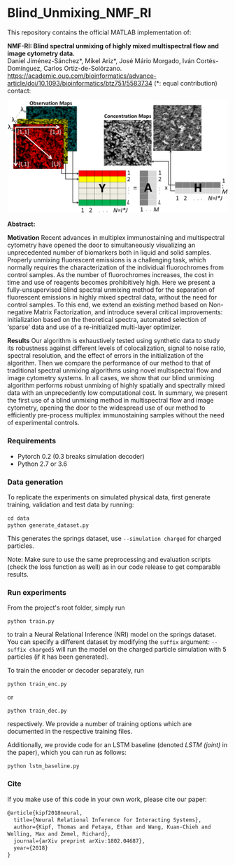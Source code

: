 # Blind_Unmixing_NMF_RI

This repository contains the official MATLAB implementation of:

**NMF-RI: Blind spectral unmixing of highly mixed multispectral flow and image cytometry data.**  
Daniel Jiménez-Sánchez*, Mikel Ariz*, José Mário Morgado, Iván Cortés-Domínguez, Carlos Ortiz-de-Solórzano. https://academic.oup.com/bioinformatics/advance-article/doi/10.1093/bioinformatics/btz751/5583734  (*: equal contribution)
contact: 

![NMF-RI](nmf-ri.png)

**Abstract:**

**Motivation**
Recent advances in multiplex immunostaining and multispectral cytometry have opened the door to simultaneously visualizing an unprecedented number of biomarkers both in liquid and solid samples. Properly unmixing fluorescent emissions is a challenging task, which normally requires the characterization of the individual fluorochromes from control samples. As the number of fluorochromes increases, the cost in time and use of reagents becomes prohibitively high. Here we present a fully-unsupervised blind spectral unmixing method for the separation of fluorescent emissions in highly mixed spectral data, without the need for control samples. To this end, we extend an existing method based on Non-negative Matrix Factorization, and introduce several critical improvements: initialization based on the theoretical spectra, automated selection of ‘sparse’ data and use of a re-initialized multi-layer optimizer.

**Results**
Our algorithm is exhaustively tested using synthetic data to study its robustness against different levels of colocalization, signal to noise ratio, spectral resolution, and the effect of errors in the initialization of the algorithm. Then we compare the performance of our method to that of traditional spectral unmixing algorithms using novel multispectral flow and image cytometry systems. In all cases, we show that our blind unmixing algorithm performs robust unmixing of highly spatially and spectrally mixed data with an unprecedently low computational cost. In summary, we present the first use of a blind unmixing method in multispectral flow and image cytometry, opening the door to the widespread use of our method to efficiently pre-process multiplex immunostaining samples without the need of experimental controls.

### Requirements
* Pytorch 0.2 (0.3 breaks simulation decoder)
* Python 2.7 or 3.6

### Data generation

To replicate the experiments on simulated physical data, first generate training, validation and test data by running:

```
cd data
python generate_dataset.py
```
This generates the springs dataset, use `--simulation charged` for charged particles.

Note: Make sure to use the same preprocessing and evaluation scripts (check the loss function as well) as in our code release to get comparable results.

### Run experiments

From the project's root folder, simply run
```
python train.py
```
to train a Neural Relational Inference (NRI) model on the springs dataset. You can specify a different dataset by modifying the `suffix` argument: `--suffix charged5` will run the model on the charged particle simulation with 5 particles (if it has been generated).

To train the encoder or decoder separately, run 

```
python train_enc.py
```
or

```
python train_dec.py
```
respectively. We provide a number of training options which are documented in the respective training files.

Additionally, we provide code for an LSTM baseline (denoted *LSTM (joint)* in the paper), which you can run as follows:
```
python lstm_baseline.py
```

### Cite
If you make use of this code in your own work, please cite our paper:
```
@article{kipf2018neural,
  title={Neural Relational Inference for Interacting Systems},
  author={Kipf, Thomas and Fetaya, Ethan and Wang, Kuan-Chieh and Welling, Max and Zemel, Richard},
  journal={arXiv preprint arXiv:1802.04687},
  year={2018}
}
```
